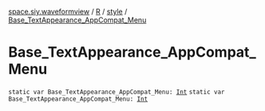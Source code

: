 [space.siy.waveformview](../../index.md) / [R](../index.md) / [style](index.md) / [Base_TextAppearance_AppCompat_Menu](./-base_-text-appearance_-app-compat_-menu.md)

# Base_TextAppearance_AppCompat_Menu

`static var Base_TextAppearance_AppCompat_Menu: `[`Int`](https://kotlinlang.org/api/latest/jvm/stdlib/kotlin/-int/index.html)
`static var Base_TextAppearance_AppCompat_Menu: `[`Int`](https://kotlinlang.org/api/latest/jvm/stdlib/kotlin/-int/index.html)